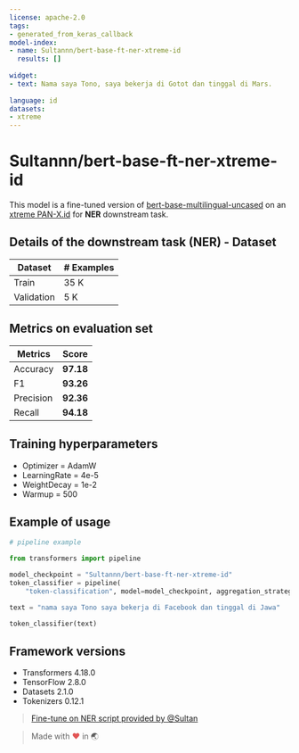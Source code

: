 ```yaml
---
license: apache-2.0
tags:
- generated_from_keras_callback
model-index:
- name: Sultannn/bert-base-ft-ner-xtreme-id
  results: []
  
widget:
- text: Nama saya Tono, saya bekerja di Gotot dan tinggal di Mars. 
    
language: id
datasets:
- xtreme
---
```

    
    
<!-- This model card has been generated automatically according to the information Keras had access to. You should
probably proofread and complete it, then remove this comment. -->

# Sultannn/bert-base-ft-ner-xtreme-id

This model is a fine-tuned version of [bert-base-multilingual-uncased](https://huggingface.co/bert-base-multilingual-uncased) on an [xtreme PAN-X.id](https://huggingface.co/datasets/xtreme/viewer/PAN-X.id/test) for **NER** downstream task.

## Details of the downstream task (NER) - Dataset

| Dataset                | # Examples |
| ---------------------- | ----- |
| Train                  | 35 K |
| Validation             | 5 K |

## Metrics on evaluation set

| Metrics                | Score  |
| ---------------------- | ----- |
| Accuracy               | **97.18** |
| F1                     | **93.26** |
| Precision              | **92.36** |
| Recall                 | **94.18** |


## Training hyperparameters

- Optimizer = AdamW
- LearningRate = 4e-5
- WeightDecay = 1e-2
- Warmup = 500


## Example of usage

```python 
# pipeline example

from transformers import pipeline

model_checkpoint = "Sultannn/bert-base-ft-ner-xtreme-id"
token_classifier = pipeline(
    "token-classification", model=model_checkpoint, aggregation_strategy="simple")

text = "nama saya Tono saya bekerja di Facebook dan tinggal di Jawa"

token_classifier(text)

```

## Framework versions

- Transformers 4.18.0
- TensorFlow 2.8.0
- Datasets 2.1.0
- Tokenizers 0.12.1

> [Fine-tune on NER script provided by @Sultan](https://github.com/sultanbst123)

> Made with <span style="color: #e25555;">&hearts;</span> in 🌏
